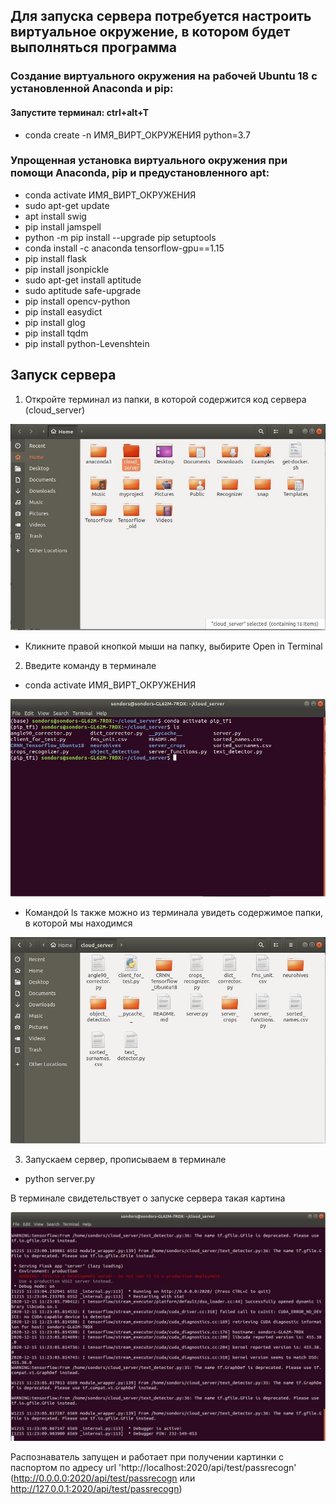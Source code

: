 ## Для запуска сервера потребуется настроить виртуальное окружение, в котором будет выполняться программа

### Создание виртуального окружения на рабочей Ubuntu 18 с установленной Anaconda и pip:

#### Запустите терминал: ctrl+alt+T

- conda create -n ИМЯ_ВИРТ_ОКРУЖЕНИЯ python=3.7

### Упрощенная установка виртуального окружения при помощи Anaconda, pip и предустановленного apt:

- conda activate ИМЯ_ВИРТ_ОКРУЖЕНИЯ
- sudo apt-get update
- apt install swig  
- pip install jamspell  
- python -m pip install --upgrade pip setuptools  
- conda install -c anaconda tensorflow-gpu==1.15
- pip install flask
- pip install jsonpickle
- sudo apt-get install aptitude
- sudo aptitude safe-upgrade
- pip install opencv-python
- pip install easydict
- pip install glog
- pip install tqdm
- pip install python-Levenshtein

## Запуск сервера

1) Откройте терминал из папки, в которой содержится код сервера (cloud_server)

![](https://github.com/IgorSondors/TurnSrverOn/blob/main/screenshots/photo_2020-12-15_11-10-06.jpg)

- Кликните правой кнопкой мыши на папку, выбирите Open in Terminal

2) Введите команду в терминале

- conda activate ИМЯ_ВИРТ_ОКРУЖЕНИЯ

![Теминал должен выглядеть примерно так](https://github.com/IgorSondors/TurnSrverOn/blob/main/screenshots/photo_2020-12-15_11-14-32.jpg)

- Командой ls также можно из терминала увидеть содержимое папки, в которой мы находимся

![](https://github.com/IgorSondors/TurnSrverOn/blob/main/screenshots/photo_2020-12-15_11-15-59.jpg)

3) Запускаем сервер, прописываем в терминале

- python server.py

В терминале свидетельствует о запуске сервера такая картина 

![](https://github.com/IgorSondors/TurnSrverOn/blob/main/screenshots/photo_2020-12-15_11-23-45.jpg)

Распознаватель запущен и работает при получении картинки с паспортом по адресу url 'http://localhost:2020/api/test/passrecogn' (http://0.0.0.0:2020/api/test/passrecogn или http://127.0.0.1:2020/api/test/passrecogn)
